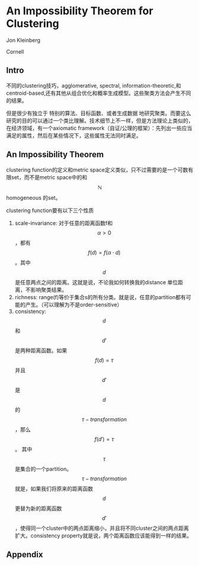 # An Impossibility Theorem for Clustering

Jon Kleinberg

Cornell

## Intro

不同的clustering技巧，agglomerative, spectral, information-theoretic,和centroid-based,还有其他从组合优化和概率生成模型。这些聚类方法会产生不同的结果。

但是很少有独立于 特别的算法、目标函数、或者生成数据 地研究聚类。而要这么研究的目的可以通过一个类比理解。技术细节上不一样，但是方法理论上类似的，在经济领域，有一个axiomatic framework（自证/公理的框架）：先列出一些应当满足的属性，然后在某些情况下，这些属性无法同时满足。

## An Impossibility Theorem

clustering function的定义和metric space定义类似，只不过需要的是一个可数有限set，而不是metric space中的和$$\mathbb{N}$$ homogeneous 的set。

clustering function要有以下三个性质

1. scale-invariance: 对于任意的距离函数f和$$\alpha > 0$$，都有$$f(d) = f(\alpha \cdot d)$$。其中$$d$$是任意两点之间的距离。这就是说，不论我如何转换我的distance 单位距离，不影响聚类结果。
2. richness: range(f)等价于集合s的所有分类。就是说，任意的partition都有可能的产生。（可以理解为不是order-sensitive）
3. consistency: $$d$$和$$d'$$是两种距离函数。如果$$f(d)=\tau$$并且$$d'$$是$$d$$的$$\tau-transformation$$，那么$$f(d')=\tau$$。
其中$$\tau$$是集合的一个partition。$$\tau-transformation$$就是，如果我们将原来的距离函数$$d$$更替为新的距离函数$$d'$$，使得同一个cluster中的两点距离缩小，并且将不同cluster之间的两点距离扩大。consistency property就是说，两个距离函数应该能得到一样的结果。

## Appendix
